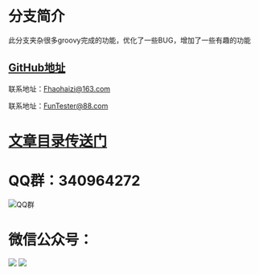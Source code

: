 # 分支简介

此分支夹杂很多groovy完成的功能，优化了一些BUG，增加了一些有趣的功能

## [GitHub地址](https://github.com/JunManYuanLong/FunTester)

联系地址：Fhaohaizi@163.com

联系地址：FunTester@88.com

# [**文章目录传送门**](https://gitee.com/fanapi/tester/blob/okay/document/directory.markdown)


QQ群：340964272
===

![QQ群](https://oscimg.oschina.net/oscnet/2e49545e35e83deb0e2c57079577a629641.jpg)


微信公众号：
===

![](http://pic.automancloud.com/0.png)
![](http://pic.automancloud.com/45556.png)
